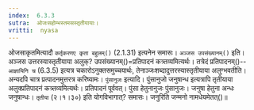 ```yaml
---
index:  6.3.3
sutra:  ओजःसहोम्भस्तमसस्तृतीयायाः।
vritti:  nyasa
---
```


ओजसाकृतमित्यादौ `कर्तृकरणए कृता बहुलम्()` (2.1.31) इत्यनेन समासः। 
`अञ्जस उपसंख्यानम्()` इति। अञ्जस उत्तरस्यास्तृतीयाया अलुक्? उपसंख्यानम्()=प्रतिपादनं कत्र्तव्यमित्यर्थः। तत्रेदं प्रतिपादनम्()--`आज्ञायिनि च` (6.3.5) इत्यत्र चकारोऽनुक्तसमुच्चयार्थः, तेनाञ्जःशब्दादुत्तरस्यास्तृतीयाया अलुग्भवतीति। अन्यदपि चात्र प्रत्पादनमुत्तरत्र करिष्यामः।
`पुंसानुजः` इत्यादि। पुंसानुजो जनुषान्ध इत्यत्रापि तृतीयाया अलुक्प्रतिपादनं कत्र्तव्यमित्यर्थः। प्रतिपादनं पूर्ववत्। पुंसा हेतुनानुजः पुंसानुजः। जनुषा हेतुना अन्धः जनुषान्धः। `तृतीया` (२।१।३०) इति योगविभागात्? समासः। जनुरिति जन्मनो नामधेयमेतत्()॥
